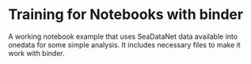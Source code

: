 # Training for Notebooks with binder

A working notebook example that uses SeaDataNet data available into onedata for some simple analysis.
It includes necessary files to make it work with binder.
